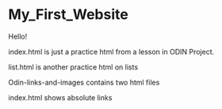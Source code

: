 # My_First_Website
<p>Hello!</p>
<p>index.html is just a practice html from a lesson in ODIN Project.</p>
<p>list.html is another practice html on lists</p>
<p>Odin-links-and-images contains two html files</p>
    <p>index.html shows absolute links</p>
    